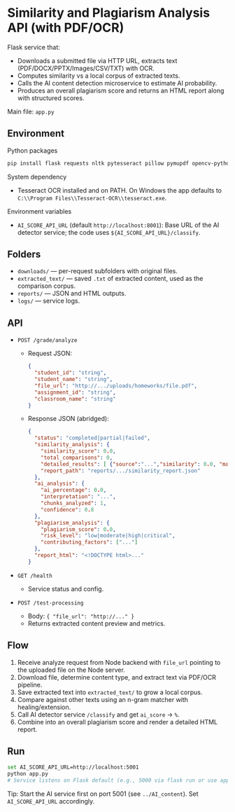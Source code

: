 # Similarity and Plagiarism Analysis API (with PDF/OCR)

Flask service that:
- Downloads a submitted file via HTTP URL, extracts text (PDF/DOCX/PPTX/Images/CSV/TXT) with OCR.
- Computes similarity vs a local corpus of extracted texts.
- Calls the AI content detection microservice to estimate AI probability.
- Produces an overall plagiarism score and returns an HTML report along with structured scores.

Main file: `app.py`

## Environment

Python packages
```bash
pip install flask requests nltk pytesseract pillow pymupdf opencv-python numpy python-docx python-pptx
```

System dependency
- Tesseract OCR installed and on PATH. On Windows the app defaults to `C:\\Program Files\\Tesseract-OCR\\tesseract.exe`.

Environment variables
- `AI_SCORE_API_URL` (default `http://localhost:8001`): Base URL of the AI detector service; the code uses `${AI_SCORE_API_URL}/classify`.

## Folders

- `downloads/` — per-request subfolders with original files.
- `extracted_text/` — saved `.txt` of extracted content, used as the comparison corpus.
- `reports/` — JSON and HTML outputs.
- `logs/` — service logs.

## API

- `POST /grade/analyze`
  - Request JSON:
    ```json
    {
      "student_id": "string",
      "student_name": "string",
      "file_url": "http://.../uploads/homeworks/file.pdf",
      "assignment_id": "string",
      "classroom_name": "string"
    }
    ```
  - Response JSON (abridged):
    ```json
    {
      "status": "completed|partial|failed",
      "similarity_analysis": {
        "similarity_score": 0.0,
        "total_comparisons": 0,
        "detailed_results": [ {"source":"...","similarity": 0.0, "matched_text": "..."} ],
        "report_path": "reports/.../similarity_report.json"
      },
      "ai_analysis": {
        "ai_percentage": 0.0,
        "interpretation": "...",
        "chunks_analyzed": 1,
        "confidence": 0.8
      },
      "plagiarism_analysis": {
        "plagiarism_score": 0.0,
        "risk_level": "low|moderate|high|critical",
        "contributing_factors": ["..."]
      },
      "report_html": "<!DOCTYPE html>..."
    }
    ```

- `GET /health`
  - Service status and config.

- `POST /test-processing`
  - Body: `{ "file_url": "http://..." }`
  - Returns extracted content preview and metrics.

## Flow

1. Receive analyze request from Node backend with `file_url` pointing to the uploaded file on the Node server.
2. Download file, determine content type, and extract text via PDF/OCR pipeline.
3. Save extracted text into `extracted_text/` to grow a local corpus.
4. Compare against other texts using an n-gram matcher with healing/extension.
5. Call AI detector service `/classify` and get `ai_score` -> `%`.
6. Combine into an overall plagiarism score and render a detailed HTML report.

## Run

```bash
set AI_SCORE_API_URL=http://localhost:5001
python app.py
# Service listens on Flask default (e.g., 5000 via flask run or use app.run in a wrapper)
```

Tip: Start the AI service first on port 5001 (see `../AI_content`). Set `AI_SCORE_API_URL` accordingly.

